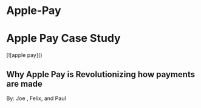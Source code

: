 # Apple-Pay
<h1> Apple Pay Case Study </h1>
[![apple pay]()
<h2> Why Apple Pay is Revolutionizing how payments are made </h2>
By: Joe , Felix, and Paul
